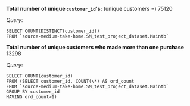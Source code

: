 **Total number of unique `customer_id`'s:**
(unique customers =) 75120

_Query_:

```
SELECT COUNT(DISTINCT(customer_id))
FROM `source-medium-take-home.SM_test_project_dataset.Maintb`
```

**Total number of unique customers who made more than one purchase**
13298

_Query_:

```
SELECT COUNT(customer_id)
FROM (SELECT customer_id, COUNT(\*) AS ord_count
FROM `source-medium-take-home.SM_test_project_dataset.Maintb`
GROUP BY customer_id
HAVING ord_count>1)
```
